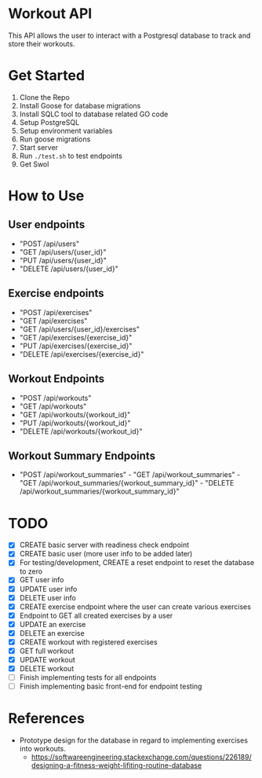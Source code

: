 # Workout API

This API allows the user to interact with a Postgresql database to track and store their workouts.

# Get Started

1. Clone the Repo
2. Install Goose for database migrations
3. Install SQLC tool to database related GO code
4. Setup PostgreSQL
5. Setup environment variables
6. Run goose migrations
7. Start server
8. Run `./test.sh` to test endpoints
9. Get Swol

# How to Use

## User endpoints
   - "POST /api/users"
   - "GET /api/users/{user_id}"
   - "PUT /api/users/{user_id}"
   - "DELETE /api/users/{user_id}"

## Exercise endpoints
   - "POST /api/exercises"
   - "GET /api/exercises"
   - "GET /api/users/{user_id}/exercises"
   - "GET /api/exercises/{exercise_id}"
   - "PUT /api/exercises/{exercise_id}"
   - "DELETE /api/exercises/{exercise_id}"

## Workout Endpoints
   - "POST /api/workouts"
   - "GET /api/workouts"
   - "GET /api/workouts/{workout_id}"
   - "PUT /api/workouts/{workout_id}"
   - "DELETE /api/workouts/{workout_id}"

## Workout Summary Endpoints
   - "POST /api/workout_summaries"
	- "GET /api/workout_summaries"
	- "GET /api/workout_summaries/{workout_summary_id}"
	- "DELETE /api/workout_summaries/{workout_summary_id}"

# TODO
 - [x] CREATE basic server with readiness check endpoint
 - [x] CREATE basic user (more user info to be added later)
 - [x] For testing/development, CREATE a reset endpoint to reset the database to zero
 - [x] GET user info
 - [x] UPDATE user info
 - [x] DELETE user info
 - [x] CREATE exercise endpoint where the user can create various exercises
 - [x] Endpoint to GET all created exercises by a user
 - [x] UPDATE an exercise
 - [x] DELETE an exercise
 - [x] CREATE workout with registered exercises
 - [x] GET full workout
 - [x] UPDATE workout 
 - [x] DELETE workout
 - [ ] Finish implementing tests for all endpoints
 - [ ] Finish implementing basic front-end for endpoint testing

 # References

 - Prototype design for the database in regard to implementing exercises into workouts.
    - https://softwareengineering.stackexchange.com/questions/226189/designing-a-fitness-weight-lifiting-routine-database